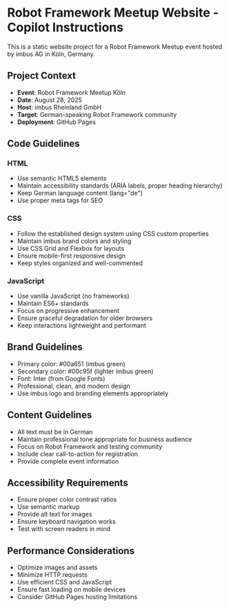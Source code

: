 <!-- Use this file to provide workspace-specific custom instructions to Copilot. For more details, visit https://code.visualstudio.com/docs/copilot/copilot-customization#_use-a-githubcopilotinstructionsmd-file -->

# Robot Framework Meetup Website - Copilot Instructions

This is a static website project for a Robot Framework Meetup event hosted by imbus AG in Köln, Germany.

## Project Context
- **Event**: Robot Framework Meetup Köln
- **Date**: August 28, 2025
- **Host**: imbus Rheinland GmbH
- **Target**: German-speaking Robot Framework community
- **Deployment**: GitHub Pages

## Code Guidelines

### HTML
- Use semantic HTML5 elements
- Maintain accessibility standards (ARIA labels, proper heading hierarchy)
- Keep German language content (lang="de")
- Use proper meta tags for SEO

### CSS
- Follow the established design system using CSS custom properties
- Maintain imbus brand colors and styling
- Use CSS Grid and Flexbox for layouts
- Ensure mobile-first responsive design
- Keep styles organized and well-commented

### JavaScript
- Use vanilla JavaScript (no frameworks)
- Maintain ES6+ standards
- Focus on progressive enhancement
- Ensure graceful degradation for older browsers
- Keep interactions lightweight and performant

## Brand Guidelines
- Primary color: #00a651 (imbus green)
- Secondary color: #00c95f (lighter imbus green)
- Font: Inter (from Google Fonts)
- Professional, clean, and modern design
- Use imbus logo and branding elements appropriately

## Content Guidelines
- All text must be in German
- Maintain professional tone appropriate for business audience
- Focus on Robot Framework and testing community
- Include clear call-to-action for registration
- Provide complete event information

## Accessibility Requirements
- Ensure proper color contrast ratios
- Use semantic markup
- Provide alt text for images
- Ensure keyboard navigation works
- Test with screen readers in mind

## Performance Considerations
- Optimize images and assets
- Minimize HTTP requests
- Use efficient CSS and JavaScript
- Ensure fast loading on mobile devices
- Consider GitHub Pages hosting limitations
